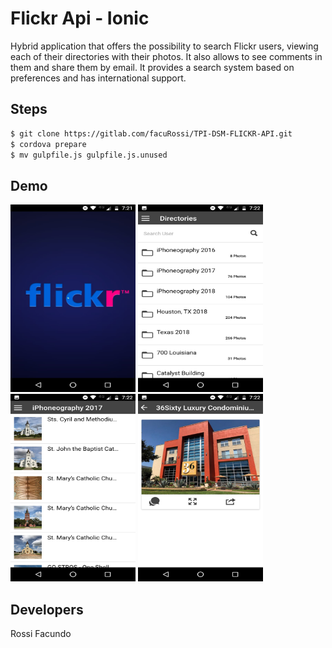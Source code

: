 Flickr Api - Ionic
=====================
Hybrid application that offers the possibility to search Flickr users, viewing each of their directories with their photos. It also allows to see comments in them and share them by email. It provides a search system based on preferences and has international support.


## Steps

```bash
$ git clone https://gitlab.com/facuRossi/TPI-DSM-FLICKR-API.git
$ cordova prepare
$ mv gulpfile.js gulpfile.js.unused
```

## Demo

<img src="readmeImg/FlickrMain.jpeg" width="200" height="300"> <img src="readmeImg/FlickrDir.jpeg" width="200" height="300"> <img src="readmeImg/FlickrList.jpeg" width="200" height="300"> <img src="readmeImg/FlickImage.jpeg" width="200" height="300">

## Developers

Rossi Facundo